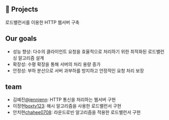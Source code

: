 ## 🚀 Projects

로드밸런서를 이용한 HTTP 웹서버 구축

## Our goals

- 성능 향상: 다수의 클라이언트 요청을 효율적으로 처리하기 위한 최적화된 로드밸런싱 알고리즘 설계
- 확장성: 수평 확장을 통해 서버의 처리 용량 증가
- 안정성: 부하 분산으로 서버 과부하를 방지하고 안정적인 요청 처리 보장

## team
- 김예진[@jennienn](https://github.com/jennienn): HTTP 통신을 처리하는 웹서버 구현
- 이정현[boxty123](https://github.com/boxty123): 해시 알고리즘을 사용한 로드밸런서 구현
- 안치현[chahee0708](https://github.com/chahee0708): 라운드로빈 알고리즘을 적용한 로드밸런서 구현




